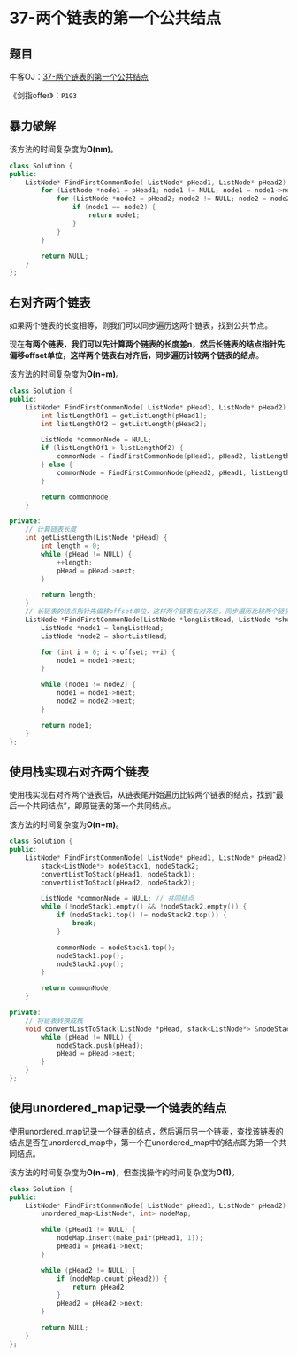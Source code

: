 # 37-两个链表的第一个公共结点

## 题目

牛客OJ：[37-两个链表的第一个公共结点](https://www.nowcoder.com/practice/6ab1d9a29e88450685099d45c9e31e46?tpId=13&tqId=11189&rp=1&ru=/ta/coding-interviews&qru=/ta/coding-interviews/question-ranking)


《剑指offer》：`P193`

## 暴力破解

该方法的时间复杂度为**O(nm)**。

```c++
class Solution {
public:
    ListNode* FindFirstCommonNode( ListNode* pHead1, ListNode* pHead2) {
        for (ListNode *node1 = pHead1; node1 != NULL; node1 = node1->next) {
			for (ListNode *node2 = pHead2; node2 != NULL; node2 = node2->next) {
				if (node1 == node2) {
					return node1;
				}
			}
		}

		return NULL;
    }
};
```

## 右对齐两个链表

如果两个链表的长度相等，则我们可以同步遍历这两个链表，找到公共节点。

现在**有两个链表，我们可以先计算两个链表的长度差n，然后长链表的结点指针先偏移offset单位，这样两个链表右对齐后，同步遍历计较两个链表的结点**。

该方法的时间复杂度为**O(n+m)**。

```c++
class Solution {
public:
    ListNode* FindFirstCommonNode( ListNode* pHead1, ListNode* pHead2) {
        int listLengthOf1 = getListLength(pHead1);
        int listLengthOf2 = getListLength(pHead2);

        ListNode *commonNode = NULL;
        if (listLengthOf1 > listLengthOf2) {
            commonNode = FindFirstCommonNode(pHead1, pHead2, listLengthOf1 - listLengthOf2);
        } else {
            commonNode = FindFirstCommonNode(pHead2, pHead1, listLengthOf2 - listLengthOf1);
        }

		return commonNode;
    }

private:
    // 计算链表长度
    int getListLength(ListNode *pHead) {
        int length = 0;
        while (pHead != NULL) {
            ++length;
            pHead = pHead->next;
        }

        return length;
    }
    // 长链表的结点指针先偏移offset单位，这样两个链表右对齐后，同步遍历比较两个链表的结点
    ListNode *FindFirstCommonNode(ListNode *longListHead, ListNode *shortListHead, int offset) {
        ListNode *node1 = longListHead;
        ListNode *node2 = shortListHead;

        for (int i = 0; i < offset; ++i) {
            node1 = node1->next;
        }

        while (node1 != node2) {
            node1 = node1->next;
            node2 = node2->next;
        }

        return node1;
    }
};
```

## 使用栈实现右对齐两个链表

使用栈实现右对齐两个链表后，从链表尾开始遍历比较两个链表的结点，找到“最后一个共同结点”，即原链表的第一个共同结点。

该方法的时间复杂度为**O(n+m)**。

```c++
class Solution {
public:
    ListNode* FindFirstCommonNode( ListNode* pHead1, ListNode* pHead2) {
        stack<ListNode*> nodeStack1, nodeStack2;
        convertListToStack(pHead1, nodeStack1);
        convertListToStack(pHead2, nodeStack2);

        ListNode *commonNode = NULL; // 共同结点
        while (!nodeStack1.empty() && !nodeStack2.empty()) {
            if (nodeStack1.top() != nodeStack2.top()) {
                break;
            }

            commonNode = nodeStack1.top();
            nodeStack1.pop();
            nodeStack2.pop();
        }

        return commonNode;
    }

private:
    // 将链表转换成栈
    void convertListToStack(ListNode *pHead, stack<ListNode*> &nodeStack) {
        while (pHead != NULL) {
            nodeStack.push(pHead);
            pHead = pHead->next;
        }
    }
};
```

## 使用unordered_map记录一个链表的结点

使用unordered_map记录一个链表的结点，然后遍历另一个链表，查找该链表的结点是否在unordered_map中，第一个在unordered_map中的结点即为第一个共同结点。

该方法的时间复杂度为**O(n+m)**，但查找操作的时间复杂度为**O(1)**。

```c++
class Solution {
public:
    ListNode* FindFirstCommonNode( ListNode* pHead1, ListNode* pHead2) {
        unordered_map<ListNode*, int> nodeMap;

        while (pHead1 != NULL) {
            nodeMap.insert(make_pair(pHead1, 1));
            pHead1 = pHead1->next;
        }

        while (pHead2 != NULL) {
            if (nodeMap.count(pHead2)) {
                return pHead2;
            }
            pHead2 = pHead2->next;
        }

        return NULL;
    }
};
```

